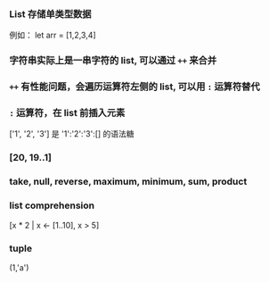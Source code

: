 ### List 存储单类型数据

例如： let arr = [1,2,3,4]


### 字符串实际上是一串字符的 list, 可以通过 `++` 来合并

### `++` 有性能问题，会遍历运算符左侧的 list, 可以用 `:` 运算符替代

### `:` 运算符，在 list 前插入元素

['1', '2', '3'] 是 '1':'2':'3':[] 的语法糖

### [20, 19..1]

### take, null, reverse, maximum, minimum, sum, product

### list comprehension

[x * 2 | x <- [1..10], x > 5]

### tuple

(1,'a')

